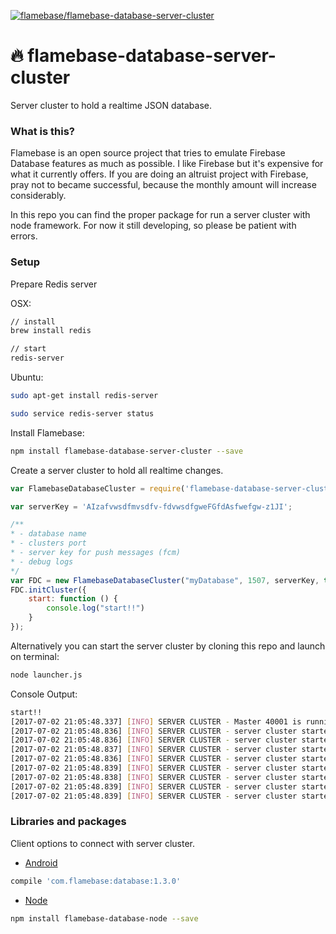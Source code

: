 [ ![flamebase/flamebase-database-server-cluster](https://d25lcipzij17d.cloudfront.net/badge.svg?id=js&type=6&v=1.3.1&x2=0)](https://www.npmjs.com/package/flamebase-database-server-cluster)

# :fire: flamebase-database-server-cluster
Server cluster to hold a realtime JSON database.

### What is this?
Flamebase is an open source project that tries to emulate Firebase Database features as much as possible. I like Firebase but it's expensive for what it currently offers.
If you are doing an altruist project with Firebase, pray not to became successful, because the monthly amount will increase considerably.

In this repo you can find the proper package for run a server cluster with node framework.
For now it still developing, so please be patient with errors.

### Setup

Prepare Redis server

OSX:
```bash
// install
brew install redis

// start
redis-server
```
Ubuntu:
```bash 
sudo apt-get install redis-server

sudo service redis-server status
```

Install Flamebase:
```bash
npm install flamebase-database-server-cluster --save
```

Create a server cluster to hold all realtime changes.

```javascript
var FlamebaseDatabaseCluster = require('flamebase-database-server-cluster');

var serverKey = 'AIzafvwsdfmvsdfv-fdvwsdfgweFGfdAsfwefgw-z1JI';

/**
* - database name
* - clusters port
* - server key for push messages (fcm)
* - debug logs
*/
var FDC = new FlamebaseDatabaseCluster("myDatabase", 1507, serverKey, true);
FDC.initCluster({
    start: function () {
        console.log("start!!")
    }
});
```
Alternatively you can start the server cluster by cloning this repo and launch on terminal:
```bash
node launcher.js 
```
Console Output:
```bash
start!!
[2017-07-02 21:05:48.337] [INFO] SERVER CLUSTER - Master 40001 is running
[2017-07-02 21:05:48.836] [INFO] SERVER CLUSTER - server cluster started on port 1507 on 2 worker
[2017-07-02 21:05:48.836] [INFO] SERVER CLUSTER - server cluster started on port 1507 on 5 worker
[2017-07-02 21:05:48.837] [INFO] SERVER CLUSTER - server cluster started on port 1507 on 3 worker
[2017-07-02 21:05:48.836] [INFO] SERVER CLUSTER - server cluster started on port 1507 on 1 worker
[2017-07-02 21:05:48.839] [INFO] SERVER CLUSTER - server cluster started on port 1507 on 4 worker
[2017-07-02 21:05:48.838] [INFO] SERVER CLUSTER - server cluster started on port 1507 on 7 worker
[2017-07-02 21:05:48.839] [INFO] SERVER CLUSTER - server cluster started on port 1507 on 8 worker
[2017-07-02 21:05:48.839] [INFO] SERVER CLUSTER - server cluster started on port 1507 on 6 worker
```

### Libraries and packages
Client options to connect with server cluster.

- [Android](https://github.com/flamebase/flamebase-database-android)
```groovy
compile 'com.flamebase:database:1.3.0'
```

- [Node](https://github.com/flamebase/flamebase-database-node)
```bash
npm install flamebase-database-node --save
```
